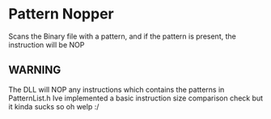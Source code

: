 # Pattern Nopper
Scans the Binary file with a pattern, and if the pattern is present, the instruction will be NOP

## WARNING 
The DLL will NOP any instructions which contains the patterns in PatternList.h
Ive implemented a basic instruction size comparison check but it kinda sucks so oh welp :/


